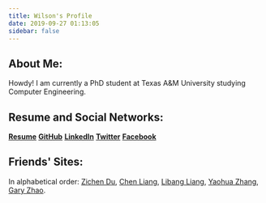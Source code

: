 ```yaml
---
title: Wilson's Profile
date: 2019-09-27 01:13:05
sidebar: false
---
```


## About Me:

Howdy! I am currently a PhD student at Texas A&M University studying Computer Engineering.

<script src="https://gist.github.com/wilsonwang881/53afa02e6fd235fb0f11808d3877d4b1.js"></script>

## Resume and Social Networks:

[**Resume**](/uploads/Resume.pdf)    [**GitHub**](https://github.com/wilsonwang881)    [**LinkedIn**](https://www.linkedin.com/in/leiwangwilson)    [**Twitter**](https://twitter.com/WilsonWang8881)    [**Facebook**](https://www.facebook.com/wilson.wang.37051579)

## Friends' Sites:

In alphabetical order: [Zichen Du](https://flamingdu.one/), [Chen Liang](https://liangchenlc.com/), [Libang Liang](https://llbllbllbllb.github.io/), [Yaohua Zhang](https://giraffe-zhang.github.io/), [Gary Zhao](https://garyzhao.net/).

